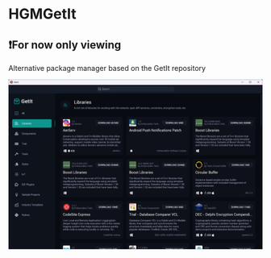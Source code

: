 # HGMGetIt

## ❗For now only viewing

Alternative package manager based on the GetIt repository

![preview](https://github.com/HemulGM/HGMGetIt/blob/main/preview.png?raw=true)

